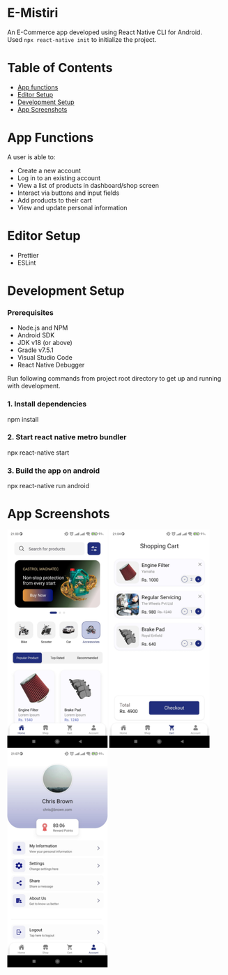 # E-Mistiri

An E-Commerce app developed using React Native CLI for Android.  
Used `npx react-native init` to initialize the project.

# Table of Contents

- [App functions](#app-functions)
- [Editor Setup](#editor-setup)
- [Development Setup](#development-setup)
- [App Screenshots](#app-screenshots)

# App Functions

A user is able to:

- Create a new account
- Log in to an existing account
- View a list of products in dashboard/shop screen
- Interact via buttons and input fields
- Add products to their cart
- View and update personal information

# Editor Setup

- Prettier
- ESLint

# Development Setup

### Prerequisites

- Node.js and NPM
- Android SDK
- JDK v18 (or above)
- Gradle v7.5.1
- Visual Studio Code
- React Native Debugger

Run following commands from project root directory to get up and running with development.

### 1. Install dependencies

npm install

### 2. Start react native metro bundler

npx react-native start

### 3. Build the app on android

npx react-native run android

# App Screenshots

<img src="src/assets/screenshots/5.jpg" width="230" height="500" />
<img src="src/assets/screenshots/4.jpg" width="230" height="500" />
<img src="src/assets/screenshots/2.jpg" width="230" height="500" />
